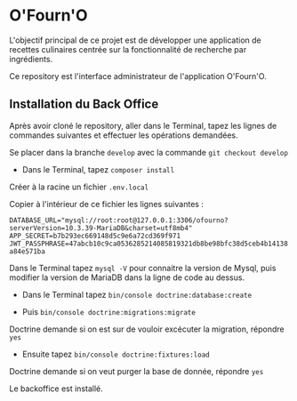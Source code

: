 # O'Fourn'O

L'objectif principal de ce projet est de développer une application de recettes culinaires centrée sur la fonctionnalité de recherche par ingrédients.

Ce repository est l'interface administrateur de l'application O'Fourn'O.

## Installation du Back Office

Après avoir cloné le repository, aller dans le Terminal, tapez les lignes de commandes suivantes et effectuer les opérations demandées.

Se placer dans la branche ```develop``` avec la commande ```git checkout develop```

- Dans le Terminal, tapez ```composer install```

Créer à la racine un fichier ```.env.local```

Copier à l'intérieur de ce fichier les lignes suivantes : 

```DATABASE_URL="mysql://root:root@127.0.0.1:3306/ofourno?serverVersion=10.3.39-MariaDB&charset=utf8mb4"```
```APP_SECRET=b7b293ec669148d5c9e6a72cd369f971```
```JWT_PASSPHRASE=47abcb10c9ca0536285214085819321db8be98bfc38d5ceb4b14138a84e571ba```

Dans le Terminal tapez ```mysql -V``` pour connaitre la version de Mysql, puis modifier la version de MariaDB dans la ligne de code au dessus.

- Dans le Terminal tapez ```bin/console doctrine:database:create```
  
- Puis ```bin/console doctrine:migrations:migrate``` 
  
Doctrine demande si on est sur de vouloir excécuter la migration, répondre ```yes```

- Ensuite tapez ```bin/console doctrine:fixtures:load``` 
  
Doctrine demande si on veut purger la base de donnée, répondre ```yes```

Le backoffice est installé.


